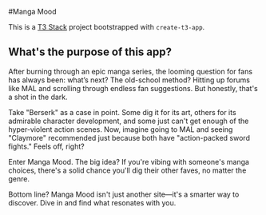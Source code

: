 #Manga Mood

This is a [T3 Stack](https://create.t3.gg/) project bootstrapped with `create-t3-app`.

## What's the purpose of this app?

After burning through an epic manga series, the looming question for fans has always been: what’s next? The old-school method? Hitting up forums like MAL and scrolling through endless fan suggestions. But honestly, that's a shot in the dark.

Take "Berserk" as a case in point. Some dig it for its art, others for its admirable character development, and some just can't get enough of the hyper-violent action scenes. Now, imagine going to MAL and seeing "Claymore" recommended just because both have "action-packed sword fights." Feels off, right?

Enter Manga Mood. The big idea? If you're vibing with someone's manga choices, there's a solid chance you'll dig their other faves, no matter the genre.

Bottom line? Manga Mood isn't just another site—it's a smarter way to discover. Dive in and find what resonates with you.
